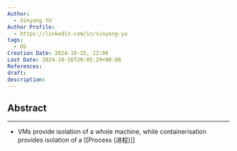 ```yaml
---
Author:
  - Xinyang YU
Author Profile:
  - https://linkedin.com/in/xinyang-yu
tags:
  - OS
Creation Date: 2024-10-15, 22:06
Last Date: 2024-10-16T20:05:29+08:00
References: 
draft: 
description: 
---
```

## Abstract
---
- VMs provide isolation of a whole machine, while containerisation provides isolation of a [[Process (进程)]]